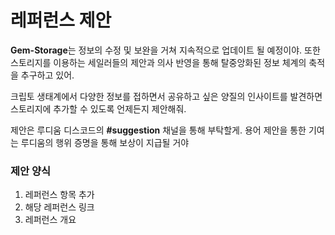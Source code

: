 # 레퍼런스 제안

**Gem-Storage**는 정보의 수정 및 보완을 거쳐 지속적으로 업데이트 될 예정이야. 또한 스토리지를 이용하는 세일러들의 제안과 의사 반영을 통해 탈중앙화된 정보 체계의 축적을 추구하고 있어.

크립토 생태계에서 다양한 정보를 접하면서 공유하고 싶은 양질의 인사이트를 발견하면 스토리지에 추가할 수 있도록 언제든지 제안해줘.

제안은 루디움 디스코드의 **#suggestion** 채널을 통해 부탁할게. 용어 제안을 통한 기여는 루디움의 행위 증명을 통해 보상이 지급될 거야



### 제안 양식

1. 레퍼런스 항목 추가
2. 해당 레퍼런스 링크
3. 레퍼런스 개요
